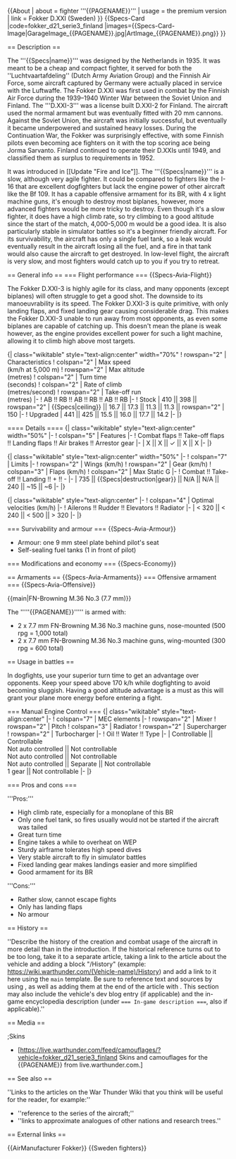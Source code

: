 {{About
| about = fighter '''{{PAGENAME}}'''
| usage = the premium version
| link = Fokker D.XXI (Sweden)
}}
{{Specs-Card
|code=fokker_d21_serie3_finland
|images={{Specs-Card-Image|GarageImage_{{PAGENAME}}.jpg|ArtImage_{{PAGENAME}}.png}}
}}

== Description ==
<!-- ''In the description, the first part should be about the history of and the creation and combat usage of the aircraft, as well as its key features. In the second part, tell the reader about the aircraft in the game. Insert a screenshot of the vehicle, so that if the novice player does not remember the vehicle by name, he will immediately understand what kind of vehicle the article is talking about.'' -->
The '''{{Specs|name}}''' was designed by the Netherlands in 1935. It was meant to be a cheap and compact fighter, it served for both the ''Luchtvaartafdeling'' (Dutch Army Aviation Group) and the Finnish Air Force, some aircraft captured by Germany were actually placed in service with the Luftwaffe. The Fokker D.XXI was first used in combat by the Finnish Air Force during the 1939–1940 Winter War between the Soviet Union and Finland. The '''D.XXI-3''' was a license built D.XXI-2 for Finland. The aircraft used the normal armament but was eventually fitted with 20 mm cannons. Against the Soviet Union, the aircraft was initially successful, but eventually it became underpowered and sustained heavy losses. During the Continuation War, the Fokker was surprisingly effective, with some Finnish pilots even becoming ace fighters on it with the top scoring ace being Jorma Sarvanto. Finland continued to operate their D.XXIs until 1949, and classified them as surplus to requirements in 1952.

It was introduced in [[Update "Fire and Ice"]]. The '''{{Specs|name}}''' is a slow, although very agile fighter. It could be compared to fighters like the I-16 that are excellent dogfighters but lack the engine power of other aircraft like the Bf 109. It has a capable offensive armament for its BR, with 4 x light machine guns, it's enough to destroy most biplanes, however, more advanced fighters would be more tricky to destroy. Even though it's a slow fighter, it does have a high climb rate, so try climbing to a good altitude since the start of the match, 4,000-5,000 m would be a good idea. It is also particularly stable in simulator battles so it's a beginner friendly aircraft. For its survivability, the aircraft has only a single fuel tank, so a leak would eventually result in the aircraft losing all the fuel, and a fire in that tank would also cause the aircraft to get destroyed. In low-level flight, the aircraft is very slow, and most fighters would catch up to you if you try to retreat.

== General info ==
=== Flight performance ===
{{Specs-Avia-Flight}}
<!-- ''Describe how the aircraft behaves in the air. Speed, manoeuvrability, acceleration and allowable loads - these are the most important characteristics of the vehicle.'' -->
The Fokker D.XXI-3 is highly agile for its class, and many opponents (except biplanes) will often struggle to get a good shot. The downside to its manoeuvrability is its speed. The Fokker D.XXI-3 is quite primitive, with only landing flaps, and fixed landing gear causing considerable drag. This makes the Fokker D.XXI-3 unable to run away from most opponents, as even some biplanes are capable of catching up. This doesn't mean the plane is weak however, as the engine provides excellent power for such a light machine, allowing it to climb high above most targets.

{| class="wikitable" style="text-align:center" width="70%"
! rowspan="2" | Characteristics
! colspan="2" | Max speed<br>(km/h at 5,000 m)
! rowspan="2" | Max altitude<br>(metres)
! colspan="2" | Turn time<br>(seconds)
! colspan="2" | Rate of climb<br>(metres/second)
! rowspan="2" | Take-off run<br>(metres)
|-
! AB !! RB !! AB !! RB !! AB !! RB
|-
! Stock
| 410 || 398 || rowspan="2" | {{Specs|ceiling}} || 16.7 || 17.3 || 11.3 || 11.3 || rowspan="2" | 150
|-
! Upgraded
| 441 || 425 || 15.5 || 16.0 || 17.7 || 14.2
|-
|}

==== Details ====
{| class="wikitable" style="text-align:center" width="50%"
|-
! colspan="5" | Features
|-
! Combat flaps !! Take-off flaps !! Landing flaps !! Air brakes !! Arrestor gear
|-
| X || X || ✓ || X || X     <!-- ✓ -->
|-
|}

{| class="wikitable" style="text-align:center" width="50%"
|-
! colspan="7" | Limits
|-
! rowspan="2" | Wings (km/h)
! rowspan="2" | Gear (km/h)
! colspan="3" | Flaps (km/h)
! colspan="2" | Max Static G
|-
! Combat !! Take-off !! Landing !! + !! -
|-
| 735 <!-- {{Specs|destruction|body}} --> || {{Specs|destruction|gear}} || N/A || N/A || 240 || ~15 || ~6
|-
|}

{| class="wikitable" style="text-align:center"
|-
! colspan="4" | Optimal velocities (km/h)
|-
! Ailerons !! Rudder !! Elevators !! Radiator
|-
| < 320 || < 240 || < 500 || > 320
|-
|}

=== Survivability and armour ===
{{Specs-Avia-Armour}}
<!-- ''Examine the survivability of the aircraft. Note how vulnerable the structure is and how secure the pilot is, whether the fuel tanks are armoured, etc. Describe the armour, if there is any, and also mention the vulnerability of other critical aircraft systems.'' -->

* Armour: one 9 mm steel plate behind pilot's seat
* Self-sealing fuel tanks (1 in front of pilot)

=== Modifications and economy ===
{{Specs-Economy}}

== Armaments ==
{{Specs-Avia-Armaments}}
=== Offensive armament ===
{{Specs-Avia-Offensive}}
<!-- ''Describe the offensive armament of the aircraft, if any. Describe how effective the cannons and machine guns are in a battle, and also what belts or drums are better to use. If there is no offensive weaponry, delete this subsection.'' -->
{{main|FN-Browning M.36 No.3 (7.7 mm)}}

The '''''{{PAGENAME}}''''' is armed with:

* 2 x 7.7 mm FN-Browning M.36 No.3 machine guns, nose-mounted (500 rpg = 1,000 total)
* 2 x 7.7 mm FN-Browning M.36 No.3 machine guns, wing-mounted (300 rpg = 600 total)

== Usage in battles ==
<!-- ''Describe the tactics of playing in the aircraft, the features of using aircraft in a team and advice on tactics. Refrain from creating a "guide" - do not impose a single point of view, but instead, give the reader food for thought. Examine the most dangerous enemies and give recommendations on fighting them. If necessary, note the specifics of the game in different modes (AB, RB, SB).'' -->
In dogfights, use your superior turn time to get an advantage over opponents. Keep your speed above 170 k/h while dogfighting to avoid becoming sluggish. Having a good altitude advantage is a must as this will grant your plane more energy before entering a fight.

=== Manual Engine Control ===
{| class="wikitable" style="text-align:center"
|-
! colspan="7" | MEC elements
|-
! rowspan="2" | Mixer
! rowspan="2" | Pitch
! colspan="3" | Radiator
! rowspan="2" | Supercharger
! rowspan="2" | Turbocharger
|-
! Oil !! Water !! Type
|-
| Controllable || Controllable<br>Not auto controlled || Not controllable<br>Not auto controlled || Not controllable<br>Not auto controlled || Separate || Not controllable<br>1 gear || Not controllable
|-
|}

=== Pros and cons ===
<!-- ''Summarise and briefly evaluate the vehicle in terms of its characteristics and combat effectiveness. Mark its pros and cons in the bulleted list. Try not to use more than 6 points for each of the characteristics. Avoid using categorical definitions such as "bad", "good" and the like - use substitutions with softer forms such as "inadequate" and "effective".'' -->
'''Pros:'''

* High climb rate, especially for a monoplane of this BR
* Only one fuel tank, so fires usually would not be started if the aircraft was tailed
* Great turn time
* Engine takes a while to overheat on WEP
* Sturdy airframe tolerates high speed dives
* Very stable aircraft to fly in simulator battles
* Fixed landing gear makes landings easier and more simplified
* Good armament for its BR

'''Cons:'''

* Rather slow, cannot escape fights
* Only has landing flaps
* No armour

== History ==
<!-- ''Describe the history of the creation and combat usage of the aircraft in more detail than in the introduction. If the historical reference turns out to be too long, take it to a separate article, taking a link to the article about the vehicle and adding a block "/History" (example: <nowiki>https://wiki.warthunder.com/(Vehicle-name)/History</nowiki>) and add a link to it here using the <code>main</code> template. Be sure to reference text and sources by using <code><nowiki><ref></ref></nowiki></code>, as well as adding them at the end of the article with <code><nowiki><references /></nowiki></code>. This section may also include the vehicle's dev blog entry (if applicable) and the in-game encyclopedia description (under <code><nowiki>=== In-game description ===</nowiki></code>, also if applicable).'' -->
''Describe the history of the creation and combat usage of the aircraft in more detail than in the introduction. If the historical reference turns out to be too long, take it to a separate article, taking a link to the article about the vehicle and adding a block "/History" (example: <nowiki>https://wiki.warthunder.com/(Vehicle-name)/History</nowiki>) and add a link to it here using the <code>main</code> template. Be sure to reference text and sources by using <code><nowiki><ref></ref></nowiki></code>, as well as adding them at the end of the article with <code><nowiki><references /></nowiki></code>. This section may also include the vehicle's dev blog entry (if applicable) and the in-game encyclopedia description (under <code><nowiki>=== In-game description ===</nowiki></code>, also if applicable).''

== Media ==
<!-- ''Excellent additions to the article would be video guides, screenshots from the game, and photos.'' -->

;Skins

* [https://live.warthunder.com/feed/camouflages/?vehicle=fokker_d21_serie3_finland Skins and camouflages for the {{PAGENAME}} from live.warthunder.com.]

== See also ==
<!-- ''Links to the articles on the War Thunder Wiki that you think will be useful for the reader, for example:''
* ''reference to the series of the aircraft;''
* ''links to approximate analogues of other nations and research trees.'' -->
''Links to the articles on the War Thunder Wiki that you think will be useful for the reader, for example:''

* ''reference to the series of the aircraft;''
* ''links to approximate analogues of other nations and research trees.''

== External links ==
<!-- ''Paste links to sources and external resources, such as:''
* ''topic on the official game forum;''
* ''other literature.'' -->

{{AirManufacturer Fokker}}
{{Sweden fighters}}